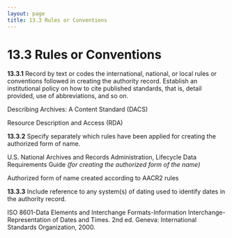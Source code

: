 ```yaml
---
layout: page
title: 13.3 Rules or Conventions
---
```

# 13.3 Rules or Conventions

**13.3.1** Record by text or codes the international, national, or local rules or conventions followed in creating the authority record. Establish an institutional policy on how to cite published standards, that is, detail provided, use of abbreviations, and so on.

<p class="dacs-example">Describing Archives: A Content Standard (DACS)</p>

<p class="dacs-example">Resource Description and Access (RDA)</p>

**13.3.2** Specify separately which rules have been applied for creating the authorized form of name.

<p class="dacs-example">U.S. National Archives and Records Administration, Lifecycle Data Requirements Guide <em>(for creating the authorized form of the name)</em></p>

<p class="dacs-example">Authorized form of name created according to AACR2 rules</p>

**13.3.3** Include reference to any system(s) of dating used to identify dates in the authority record.

<p class="dacs-example">ISO 8601-Data Elements and Interchange Formats-Information Interchange-Representation of Dates and Times. 2nd ed. Geneva: International Standards Organization, 2000.</p>
